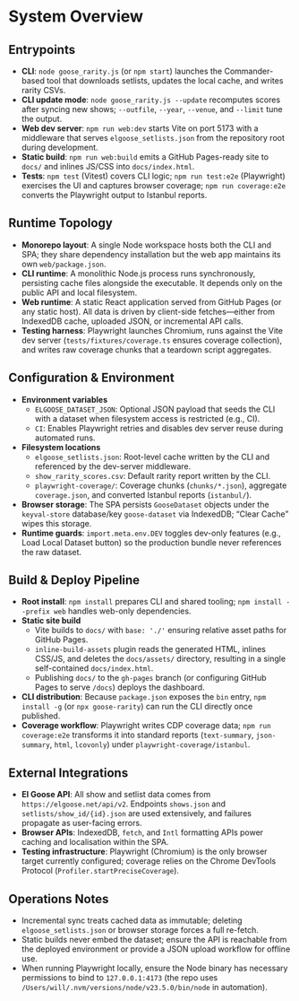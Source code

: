 # System Overview

## Entrypoints
- **CLI**: `node goose_rarity.js` (or `npm start`) launches the Commander-based tool that downloads setlists, updates the local cache, and writes rarity CSVs.
- **CLI update mode**: `node goose_rarity.js --update` recomputes scores after syncing new shows; `--outfile`, `--year`, `--venue`, and `--limit` tune the output.
- **Web dev server**: `npm run web:dev` starts Vite on port 5173 with a middleware that serves `elgoose_setlists.json` from the repository root during development.
- **Static build**: `npm run web:build` emits a GitHub Pages-ready site to `docs/` and inlines JS/CSS into `docs/index.html`.
- **Tests**: `npm test` (Vitest) covers CLI logic; `npm run test:e2e` (Playwright) exercises the UI and captures browser coverage; `npm run coverage:e2e` converts the Playwright output to Istanbul reports.

## Runtime Topology
- **Monorepo layout**: A single Node workspace hosts both the CLI and SPA; they share dependency installation but the web app maintains its own `web/package.json`.
- **CLI runtime**: A monolithic Node.js process runs synchronously, persisting cache files alongside the executable. It depends only on the public API and local filesystem.
- **Web runtime**: A static React application served from GitHub Pages (or any static host). All data is driven by client-side fetches—either from IndexedDB cache, uploaded JSON, or incremental API calls.
- **Testing harness**: Playwright launches Chromium, runs against the Vite dev server (`tests/fixtures/coverage.ts` ensures coverage collection), and writes raw coverage chunks that a teardown script aggregates.

## Configuration & Environment
- **Environment variables**
  - `ELGOOSE_DATASET_JSON`: Optional JSON payload that seeds the CLI with a dataset when filesystem access is restricted (e.g., CI).
  - `CI`: Enables Playwright retries and disables dev server reuse during automated runs.
- **Filesystem locations**
  - `elgoose_setlists.json`: Root-level cache written by the CLI and referenced by the dev-server middleware.
  - `show_rarity_scores.csv`: Default rarity report written by the CLI.
  - `playwright-coverage/`: Coverage chunks (`chunks/*.json`), aggregate `coverage.json`, and converted Istanbul reports (`istanbul/`).
- **Browser storage**: The SPA persists `GooseDataset` objects under the `keyval-store` database/key `goose-dataset` via IndexedDB; “Clear Cache” wipes this storage.
- **Runtime guards**: `import.meta.env.DEV` toggles dev-only features (e.g., Load Local Dataset button) so the production bundle never references the raw dataset.

## Build & Deploy Pipeline
- **Root install**: `npm install` prepares CLI and shared tooling; `npm install --prefix web` handles web-only dependencies.
- **Static site build**
  - Vite builds to `docs/` with `base: './'` ensuring relative asset paths for GitHub Pages.
  - `inline-build-assets` plugin reads the generated HTML, inlines CSS/JS, and deletes the `docs/assets/` directory, resulting in a single self-contained `docs/index.html`.
  - Publishing `docs/` to the `gh-pages` branch (or configuring GitHub Pages to serve `/docs`) deploys the dashboard.
- **CLI distribution**: Because `package.json` exposes the `bin` entry, `npm install -g` (or `npx goose-rarity`) can run the CLI directly once published.
- **Coverage workflow**: Playwright writes CDP coverage data; `npm run coverage:e2e` transforms it into standard reports (`text-summary`, `json-summary`, `html`, `lcovonly`) under `playwright-coverage/istanbul`.

## External Integrations
- **El Goose API**: All show and setlist data comes from `https://elgoose.net/api/v2`. Endpoints `shows.json` and `setlists/show_id/{id}.json` are used extensively, and failures propagate as user-facing errors.
- **Browser APIs**: IndexedDB, `fetch`, and `Intl` formatting APIs power caching and localisation within the SPA.
- **Testing infrastructure**: Playwright (Chromium) is the only browser target currently configured; coverage relies on the Chrome DevTools Protocol (`Profiler.startPreciseCoverage`).

## Operations Notes
- Incremental sync treats cached data as immutable; deleting `elgoose_setlists.json` or browser storage forces a full re-fetch.
- Static builds never embed the dataset; ensure the API is reachable from the deployed environment or provide a JSON upload workflow for offline use.
- When running Playwright locally, ensure the Node binary has necessary permissions to bind to `127.0.0.1:4173` (the repo uses `/Users/will/.nvm/versions/node/v23.5.0/bin/node` in automation).
